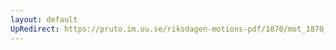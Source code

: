 ```yaml
---
layout: default
UpRedirect: https://pruto.im.uu.se/riksdagen-motions-pdf/1870/mot_1870__ak__67.pdf
---
```

